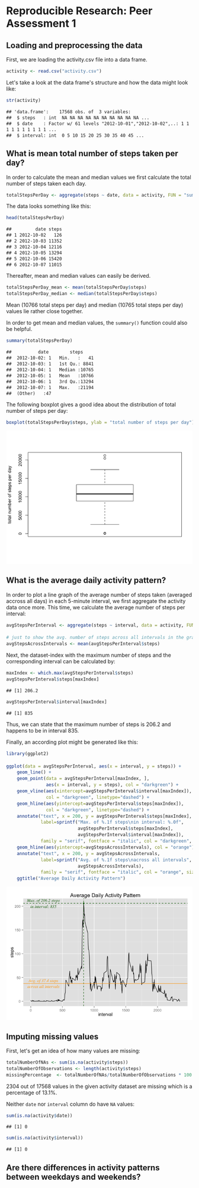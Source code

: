 # Reproducible Research: Peer Assessment 1



## Loading and preprocessing the data

First, we are loading the activity.csv file into a data frame.


```r
activity <- read.csv("activity.csv")
```


Let's take a look at the data frame's structure and how the data might look like:

```r
str(activity)
```

```
## 'data.frame':	17568 obs. of  3 variables:
##  $ steps   : int  NA NA NA NA NA NA NA NA NA NA ...
##  $ date    : Factor w/ 61 levels "2012-10-01","2012-10-02",..: 1 1 1 1 1 1 1 1 1 1 ...
##  $ interval: int  0 5 10 15 20 25 30 35 40 45 ...
```


## What is mean total number of steps taken per day?

In order to calculate the mean and median values we first calculate the total 
number of steps taken each day.


```r
totalStepsPerDay <- aggregate(steps ~ date, data = activity, FUN = "sum")
```

The data looks something like this:

```r
head(totalStepsPerDay)
```

```
##         date steps
## 1 2012-10-02   126
## 2 2012-10-03 11352
## 3 2012-10-04 12116
## 4 2012-10-05 13294
## 5 2012-10-06 15420
## 6 2012-10-07 11015
```

Thereafter, mean and median values can easily be derived.

```r
totalStepsPerDay_mean <- mean(totalStepsPerDay$steps)
totalStepsPerDay_median <- median(totalStepsPerDay$steps)
```

Mean (10766 total steps per day) and median (10765 total steps per day) values lie rather close together.

In order to get mean and median values, the `summary()` function could also be helpful.

```r
summary(totalStepsPerDay)
```

```
##          date        steps      
##  2012-10-02: 1   Min.   :   41  
##  2012-10-03: 1   1st Qu.: 8841  
##  2012-10-04: 1   Median :10765  
##  2012-10-05: 1   Mean   :10766  
##  2012-10-06: 1   3rd Qu.:13294  
##  2012-10-07: 1   Max.   :21194  
##  (Other)   :47
```

The following boxplot gives a good idea about the distribution of total number of steps per day:


```r
boxplot(totalStepsPerDay$steps, ylab = "total number of steps per day")
```

![plot of chunk unnamed-chunk-7](./PA1_template_files/figure-html/unnamed-chunk-7.png) 

## What is the average daily activity pattern?

In order to plot a line graph of the average number of steps taken (averaged accross all days) in each 5-minute interval, we first aggregate the activity data once more. This time, we calculate the average number of steps per interval:


```r
avgStepsPerInterval <- aggregate(steps ~ interval, data = activity, FUN = "mean")

# just to show the avg. number of steps across all intervals in the graph as well
avgStepsAcrossIntervals <- mean(avgStepsPerInterval$steps)
```

Next, the dataset-index with the maximum number of steps and the corresponding interval can be calculated by:

```r
maxIndex <- which.max(avgStepsPerInterval$steps)
avgStepsPerInterval$steps[maxIndex]
```

```
## [1] 206.2
```

```r
avgStepsPerInterval$interval[maxIndex]
```

```
## [1] 835
```
Thus, we can state that the maximum number of steps is 206.2 and happens to be in interval 835.


Finally, an according plot might be generated like this:

```r
library(ggplot2)

ggplot(data = avgStepsPerInterval, aes(x = interval, y = steps)) + 
    geom_line() + 
    geom_point(data = avgStepsPerInterval[maxIndex, ], 
               aes(x = interval, y = steps), col = "darkgreen") +
    geom_vline(aes(xintercept=avgStepsPerInterval$interval[maxIndex]), 
               col = "darkgreen", linetype="dashed") +
    geom_hline(aes(yintercept=avgStepsPerInterval$steps[maxIndex]), 
               col = "darkgreen", linetype="dashed") +
    annotate("text", x = 200, y = avgStepsPerInterval$steps[maxIndex], 
             label=sprintf("Max. of %.1f steps\nin interval: %.0f", 
                           avgStepsPerInterval$steps[maxIndex], 
                           avgStepsPerInterval$interval[maxIndex]), 
             family = "serif", fontface = "italic", col = "darkgreen", size = 4) +
    geom_hline(aes(yintercept=avgStepsAcrossIntervals), col = "orange") +
    annotate("text", x = 200, y = avgStepsAcrossIntervals, 
             label=sprintf("Avg. of %.1f steps\nacross all intervals", 
                           avgStepsAcrossIntervals), 
             family = "serif", fontface = "italic", col = "orange", size = 4) + 
    ggtitle("Average Daily Activity Pattern")
```

![plot of chunk unnamed-chunk-10](./PA1_template_files/figure-html/unnamed-chunk-10.png) 


## Imputing missing values

First, let's get an idea of how many values are missing:

```r
totalNumberOfNAs <- sum(is.na(activity$steps))
totalNumberOfObservations <- length(activity$steps)
missingPercentage  <- totalNumberOfNAs/totalNumberOfObservations * 100
```

2304 out of 17568 values in the given activity dataset are missing which is a percentage of 13.1%.

Neither `date` nor `interval` column do have `NA` values:

```r
sum(is.na(activity$date))
```

```
## [1] 0
```

```r
sum(is.na(activity$interval))
```

```
## [1] 0
```


## Are there differences in activity patterns between weekdays and weekends?
